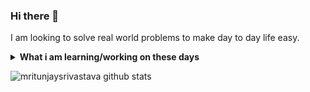 ### Hi there 👋

I am looking to solve real world problems to make day to day life easy.

<details>
 <summary>
    <strong>What i am learning/working on these days</strong>
 </summary>
 
 <ul>
   <li> Efficiently automate system </li>
   <li> Working with Python </li>
   <li> Playing around with Data </li>
  </ul>
</details>

![mritunjaysrivastava github stats](https://github-readme-stats.vercel.app/api?username=mritunjaysrivastava&hide=contribs,prs&show_icons=true&hide_border=true&title_color=000&theme=dark)

